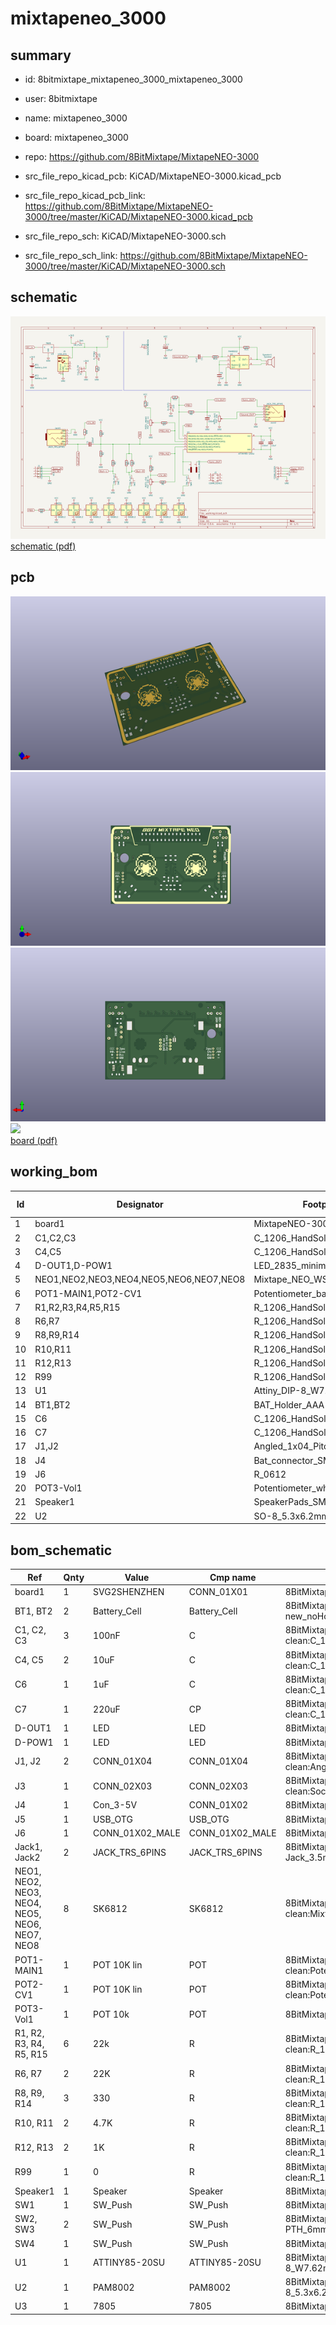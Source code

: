 # mixtapeneo_3000
 
## summary 
* id: 8bitmixtape_mixtapeneo_3000_mixtapeneo_3000
* user: 8bitmixtape
* name: mixtapeneo_3000
* board: mixtapeneo_3000
* repo: https://github.com/8BitMixtape/MixtapeNEO-3000
* src_file_repo_kicad_pcb: KiCAD/MixtapeNEO-3000.kicad_pcb
* src_file_repo_kicad_pcb_link: https://github.com/8BitMixtape/MixtapeNEO-3000/tree/master/KiCAD/MixtapeNEO-3000.kicad_pcb


* src_file_repo_sch: KiCAD/MixtapeNEO-3000.sch
* src_file_repo_sch_link: https://github.com/8BitMixtape/MixtapeNEO-3000/tree/master/KiCAD/MixtapeNEO-3000.sch

## schematic  
![](working_schematic_600.png)  
[schematic (pdf)](working_schematic.pdf)  

## pcb  
![](working_3d_600.png) 
![](working_3d_front_600.png)  
![](working_3d_back_600.png)  
![](working_600.png)  
[board (pdf)](working.pdf)  

## working_bom
| Id | Designator | Footprint | Quantity | Designation | Supplier and ref |  | None | 
| --- | --- | --- | --- | --- | --- | --- | --- | 
| 1 | board1 | MixtapeNEO-3000 | 1 | SVG2SHENZHEN |  |  | [''] | 
| 2 | C1,C2,C3 | C_1206_HandSoldering | 3 | 100nF |  |  | [''] | 
| 3 | C4,C5 | C_1206_HandSoldering | 2 | 10uF |  |  | [''] | 
| 4 | D-OUT1,D-POW1 | LED_2835_minimal | 2 | LED |  |  | [''] | 
| 5 | NEO1,NEO2,NEO3,NEO4,NEO5,NEO6,NEO7,NEO8 | Mixtape_NEO_WS2812B | 8 | SK6812 |  |  | [''] | 
| 6 | POT1-MAIN1,POT2-CV1 | Potentiometer_backPads_noHole | 2 | POT 10K lin |  |  | [''] | 
| 7 | R1,R2,R3,R4,R5,R15 | R_1206_HandSoldering | 6 | 22k |  |  | [''] | 
| 8 | R6,R7 | R_1206_HandSoldering | 2 | 22K |  |  | [''] | 
| 9 | R8,R9,R14 | R_1206_HandSoldering | 3 | 330 |  |  | [''] | 
| 10 | R10,R11 | R_1206_HandSoldering | 2 | 4.7K |  |  | [''] | 
| 11 | R12,R13 | R_1206_HandSoldering | 2 | 1K |  |  | [''] | 
| 12 | R99 | R_1206_HandSoldering | 1 | 0 |  |  | [''] | 
| 13 | U1 | Attiny_DIP-8_W7.62mm_mod | 1 | ATTINY85-20SU |  |  | [''] | 
| 14 | BT1,BT2 | BAT_Holder_AAA-new_noHole | 2 | Battery_Cell |  |  | [''] | 
| 15 | C6 | C_1206_HandSoldering | 1 | 1uF |  |  | [''] | 
| 16 | C7 | C_1206_HandSoldering | 1 | 220uF |  |  | [''] | 
| 17 | J1,J2 | Angled_1x04_Pitch2.54mm-flip | 2 | CONN_01X04 |  |  | [''] | 
| 18 | J4 | Bat_connector_SMD | 1 | Con_3-5V |  |  | [''] | 
| 19 | J6 | R_0612 | 1 | CONN_01X02_MALE |  |  | [''] | 
| 20 | POT3-Vol1 | Potentiometer_wheel | 1 | POT 10k |  |  | [''] | 
| 21 | Speaker1 | SpeakerPads_SMD | 1 | Speaker |  |  | [''] | 
| 22 | U2 | SO-8_5.3x6.2mm_Pitch1.27mm | 1 | PAM8002 |  |  | [''] | 


## bom_schematic
| Ref | Qnty | Value | Cmp name | Footprint | Description | Vendor | DNP | 
| --- | --- | --- | --- | --- | --- | --- | --- | 
| board1 | 1 | SVG2SHENZHEN | CONN_01X01 | 8BitMixtape-3000-clean:MixtapeNEO-3000 |  |  |  | 
| BT1, BT2 | 2 | Battery_Cell | Battery_Cell | 8BitMixtape-3000-clean:BAT_Holder_AAA-new_noHole |  |  |  | 
| C1, C2, C3 | 3 | 100nF | C | 8BitMixtape-3000-clean:C_1206_HandSoldering |  |  |  | 
| C4, C5 | 2 | 10uF | C | 8BitMixtape-3000-clean:C_1206_HandSoldering |  |  |  | 
| C6 | 1 | 1uF | C | 8BitMixtape-3000-clean:C_1206_HandSoldering |  |  |  | 
| C7 | 1 | 220uF | CP | 8BitMixtape-3000-clean:C_1206_HandSoldering |  |  |  | 
| D-OUT1 | 1 | LED | LED | 8BitMixtape-3000-clean:LED_2835_minimal |  |  |  | 
| D-POW1 | 1 | LED | LED | 8BitMixtape-3000-clean:LED_2835_minimal |  |  |  | 
| J1, J2 | 2 | CONN_01X04 | CONN_01X04 | 8BitMixtape-3000-clean:Angled_1x04_Pitch2.54mm-flip |  |  |  | 
| J3 | 1 | CONN_02X03 | CONN_02X03 | 8BitMixtape-3000-clean:Socket_Strip_Straight_2x03_Pitch2.54mm |  |  |  | 
| J4 | 1 | Con_3-5V | CONN_01X02 | 8BitMixtape-3000-clean:Bat_connector_SMD |  |  |  | 
| J5 | 1 | USB_OTG | USB_OTG | 8BitMixtape-3000-clean:USB_Micro-B |  |  |  | 
| J6 | 1 | CONN_01X02_MALE | CONN_01X02_MALE | 8BitMixtape-3000-clean:R_0612 |  |  |  | 
| Jack1, Jack2 | 2 | JACK_TRS_6PINS | JACK_TRS_6PINS | 8BitMixtape-3000-clean:AUDIO-Jack_3.5mm_5Pin |  |  |  | 
| NEO1, NEO2, NEO3, NEO4, NEO5, NEO6, NEO7, NEO8 | 8 | SK6812 | SK6812 | 8BitMixtape-3000-clean:Mixtape_NEO_WS2812B |  |  |  | 
| POT1-MAIN1 | 1 | POT 10K lin | POT | 8BitMixtape-3000-clean:Potentiometer_backPads_noHole |  |  |  | 
| POT2-CV1 | 1 | POT 10K lin | POT | 8BitMixtape-3000-clean:Potentiometer_backPads_noHole |  |  |  | 
| POT3-Vol1 | 1 | POT 10k | POT | 8BitMixtape-3000-clean:Potentiometer_wheel |  |  |  | 
| R1, R2, R3, R4, R5, R15 | 6 | 22k | R | 8BitMixtape-3000-clean:R_1206_HandSoldering |  |  |  | 
| R6, R7 | 2 | 22K | R | 8BitMixtape-3000-clean:R_1206_HandSoldering |  |  |  | 
| R8, R9, R14 | 3 | 330 | R | 8BitMixtape-3000-clean:R_1206_HandSoldering |  |  |  | 
| R10, R11 | 2 | 4.7K | R | 8BitMixtape-3000-clean:R_1206_HandSoldering |  |  |  | 
| R12, R13 | 2 | 1K | R | 8BitMixtape-3000-clean:R_1206_HandSoldering |  |  |  | 
| R99 | 1 | 0 | R | 8BitMixtape-3000-clean:R_1206_HandSoldering |  |  |  | 
| Speaker1 | 1 | Speaker | Speaker | 8BitMixtape-3000-clean:SpeakerPads_SMD |  |  |  | 
| SW1 | 1 | SW_Push | SW_Push | 8BitMixtape-3000-clean:Push_SWITCH_hole |  |  |  | 
| SW2, SW3 | 2 | SW_Push | SW_Push | 8BitMixtape-3000-clean:TACTILE-PTH_6mm_SMD |  |  |  | 
| SW4 | 1 | SW_Push | SW_Push | 8BitMixtape-3000-clean:SW_SPST_FSMSM |  |  |  | 
| U1 | 1 | ATTINY85-20SU | ATTINY85-20SU | 8BitMixtape-3000-clean:Attiny_DIP-8_W7.62mm_mod |  |  |  | 
| U2 | 1 | PAM8002 | PAM8002 | 8BitMixtape-3000-clean:SO-8_5.3x6.2mm_Pitch1.27mm |  |  |  | 
| U3 | 1 | 7805 | 7805 | 8BitMixtape-3000-clean:TO-252-3_TabPin2 |  |  |  | 

